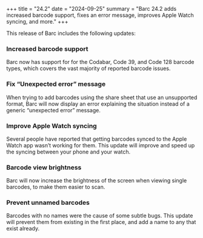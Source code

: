 +++
title = "24.2"
date = "2024-09-25"
summary = "Barc 24.2 adds increased barcode support, fixes an error message, improves Apple Watch syncing, and more."
+++

This release of Barc includes the following updates:

### Increased barcode support
Barc now has support for for the Codabar, Code 39, and Code 128 barcode types, which covers the vast majority of reported barcode issues.

### Fix “Unexpected error” message
When trying to add barcodes using the share sheet that use an unsupported format, Barc will now display an error explaining the situation instead of a generic “unexpected error” message.

### Improve Apple Watch syncing
Several people have reported that getting barcodes synced to the Apple Watch app wasn’t working for them. This update will improve and speed up the syncing between your phone and your watch.

### Barcode view brightness
Barc will now increase the brightness of the screen when viewing single barcodes, to make them easier to scan.

### Prevent unnamed barcodes
Barcodes with no names were the cause of some subtle bugs. This update will prevent them from existing in the first place, and add a name to any that exist already.
